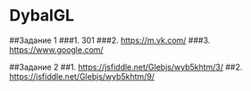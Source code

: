 # DybalGL
##Задание 1
###1. 301
###2. https://m.vk.com/
###3. https://www.google.com/

##Задание 2
##1. https://jsfiddle.net/Glebjs/wyb5khtm/3/
##2. https://jsfiddle.net/Glebjs/wyb5khtm/9/